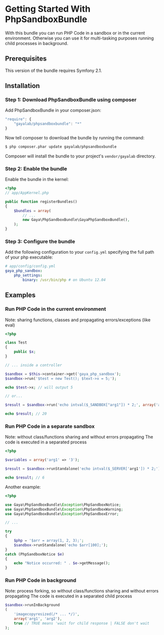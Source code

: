Getting Started With PhpSandboxBundle
=====================================

With this bundle you can run PHP Code in a sandbox or in the current environment.
Otherwise you can use it for multi-tasking purposes running child processes in background.

## Prerequisites

This version of the bundle requires Symfony 2.1.


## Installation


### Step 1: Download PhpSandboxBundle using composer

Add PhpSandboxBundle in your composer.json:

```js
"require": {
	"gayalab/phpsandboxbundle": "*"
}
```

Now tell composer to download the bundle by running the command:

```bash
$ php composer.phar update gayalab/phpsandboxbundle
```

Composer will install the bundle to your project's `vendor/gayalab` directory.

### Step 2: Enable the bundle

Enable the bundle in the kernel:

```php
<?php
// app/AppKernel.php

public function registerBundles()
{
	$bundles = array(
		// ...
		new Gaya\PhpSandboxBundle\GayaPhpSandboxBundle(),
	);
}
```

### Step 3: Configure the bundle

Add the following configuration to your `config.yml` specifying the full path of your php executable:

```yaml
# app/config/config.yml
gaya_php_sandbox:
    php_settings:
        binary: /usr/bin/php # on Ubuntu 12.04
```

## Examples

### Run PHP Code in the current environment

Note: sharing functions, classes and propagating errors/exceptions (like eval)

```php
<?php

class Test
{
	public $x;
}

// ... inside a controller

$sandbox = $this->container->get('gaya_php_sandbox');
$sandbox->run('$test = new Test(); $text->x = 5;');

echo $test->x; // will output 5

// or...

$result = $sandbox->run('echo intval($_SANDBOX["arg1"]) * 2;', array('arg1' => '10'));

echo $result; // 20
```

### Run PHP Code in a separate sandbox

Note: without class/functions sharing and without errors propagating
The code is executed in a separated process

```php
<?php

$variables = array('arg1' => '3');

$result = $sandbox->runStandalone('echo intval($_SERVER['arg1']) * 2;');

echo $result; // 6
```

Another example:

```php
<?php

use Gaya\PhpSandboxBundle\Exception\PhpSandboxNotice;
use Gaya\PhpSandboxBundle\Exception\PhpSandboxWarning;
use Gaya\PhpSandboxBundle\Exception\PhpSandboxError;

// ...

try
{
	$php = '$arr = array(1, 2, 3);';
	$sandbox->runStandalone('echo $arr[100];');
}
catch (PhpSandboxNotice $e)
{
	echo "Notice occurred: " . $e->getMessage();
}
```

### Run PHP Code in background

Note: process forking, so without class/functions sharing and without errors propagating
The code is executed in a separated child process

```php
$sandbox->runInBackground
(
	'imagecopyresized(/* ... */)',
	array('arg1', 'arg2'),
	true // TRUE means 'wait for child response | FALSE don't wait
);
```